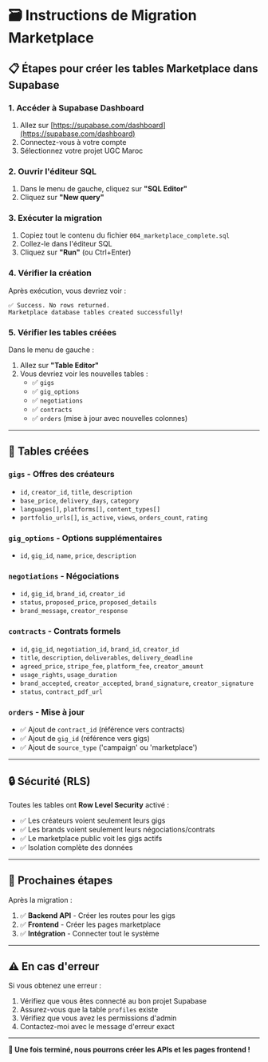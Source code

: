 # 🗃️ Instructions de Migration Marketplace

## 📋 **Étapes pour créer les tables Marketplace dans Supabase**

### **1. Accéder à Supabase Dashboard**
1. Allez sur [https://supabase.com/dashboard](https://supabase.com/dashboard)
2. Connectez-vous à votre compte
3. Sélectionnez votre projet UGC Maroc

### **2. Ouvrir l'éditeur SQL**
1. Dans le menu de gauche, cliquez sur **"SQL Editor"**
2. Cliquez sur **"New query"**

### **3. Exécuter la migration**
1. Copiez tout le contenu du fichier `004_marketplace_complete.sql`
2. Collez-le dans l'éditeur SQL
3. Cliquez sur **"Run"** (ou Ctrl+Enter)

### **4. Vérifier la création**
Après exécution, vous devriez voir :
```
✅ Success. No rows returned.
Marketplace database tables created successfully!
```

### **5. Vérifier les tables créées**
Dans le menu de gauche :
1. Allez sur **"Table Editor"**
2. Vous devriez voir les nouvelles tables :
   - ✅ `gigs`
   - ✅ `gig_options`
   - ✅ `negotiations`
   - ✅ `contracts`
   - ✅ `orders` (mise à jour avec nouvelles colonnes)

---

## 🎯 **Tables créées**

### **`gigs`** - Offres des créateurs
- `id`, `creator_id`, `title`, `description`
- `base_price`, `delivery_days`, `category`
- `languages[]`, `platforms[]`, `content_types[]`
- `portfolio_urls[]`, `is_active`, `views`, `orders_count`, `rating`

### **`gig_options`** - Options supplémentaires
- `id`, `gig_id`, `name`, `price`, `description`

### **`negotiations`** - Négociations
- `id`, `gig_id`, `brand_id`, `creator_id`
- `status`, `proposed_price`, `proposed_details`
- `brand_message`, `creator_response`

### **`contracts`** - Contrats formels
- `id`, `gig_id`, `negotiation_id`, `brand_id`, `creator_id`
- `title`, `description`, `deliverables`, `delivery_deadline`
- `agreed_price`, `stripe_fee`, `platform_fee`, `creator_amount`
- `usage_rights`, `usage_duration`
- `brand_accepted`, `creator_accepted`, `brand_signature`, `creator_signature`
- `status`, `contract_pdf_url`

### **`orders`** - Mise à jour
- ✅ Ajout de `contract_id` (référence vers contracts)
- ✅ Ajout de `gig_id` (référence vers gigs)
- ✅ Ajout de `source_type` ('campaign' ou 'marketplace')

---

## 🔒 **Sécurité (RLS)**

Toutes les tables ont **Row Level Security** activé :
- ✅ Les créateurs voient seulement leurs gigs
- ✅ Les brands voient seulement leurs négociations/contrats
- ✅ Le marketplace public voit les gigs actifs
- ✅ Isolation complète des données

---

## 🚀 **Prochaines étapes**

Après la migration :
1. ✅ **Backend API** - Créer les routes pour les gigs
2. ✅ **Frontend** - Créer les pages marketplace
3. ✅ **Intégration** - Connecter tout le système

---

## ⚠️ **En cas d'erreur**

Si vous obtenez une erreur :
1. Vérifiez que vous êtes connecté au bon projet Supabase
2. Assurez-vous que la table `profiles` existe
3. Vérifiez que vous avez les permissions d'admin
4. Contactez-moi avec le message d'erreur exact

---

**🎉 Une fois terminé, nous pourrons créer les APIs et les pages frontend !**